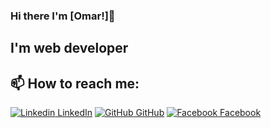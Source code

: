 ### Hi there I'm [Omar!]👋
##  I'm web developer

## 📫 How to reach me: 
[![Linkedin](https://i.stack.imgur.com/gVE0j.png) LinkedIn](https://www.linkedin.com/in/hossam-zenhom/) [![GitHub](https://i.stack.imgur.com/tskMh.png) GitHub](https://github.com/hossamzenhom) [![Facebook](http://i.imgur.com/fep1WsG.png) Facebook](https://www.facebook.com/hossamzenhoum)

<!---
hossamzenhom/hossamzenhom is a ✨ special ✨ repository because its `README.md` (this file) appears on your GitHub profile.
You can click the Preview link to take a look at your changes.
--->
